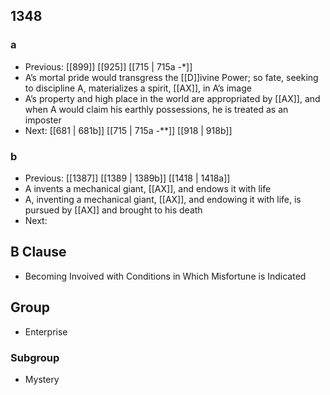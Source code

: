 ## 1348
### a
- Previous: [[899]] [[925]] [[715 | 715a -*]] 
- A’s mortal pride would transgress the [[D]]ivine Power; so fate, seeking to discipline A, materializes a spirit, [[AX]], in A’s image
- A’s property and high place in the world are appropriated by [[AX]], and when A would claim his earthly possessions, he is treated as an imposter
- Next: [[681 | 681b]] [[715 | 715a *-***]] [[918 | 918b]] 

### b
- Previous: [[1387]] [[1389 | 1389b]] [[1418 | 1418a]] 
- A invents a mechanical giant, [[AX]], and endows it with life
- A, inventing a mechanical giant, [[AX]], and endowing it with life, is pursued by [[AX]] and brought to his death
- Next: 

## B Clause
- Becoming Invoived with Conditions in Which Misfortune is Indicated

## Group
- Enterprise

### Subgroup
- Mystery

